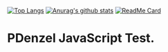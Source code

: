 [![Top Langs](https://github-readme-stats.vercel.app/api/top-langs/?username=PDenzel)](https://github.com/anuraghazra/github-readme-stats)
[![Anurag's github stats](https://github-readme-stats.vercel.app/api?username=PDenzel)](https://github.com/anuraghazra/github-readme-stats)
[![ReadMe Card](https://github-readme-stats.vercel.app/api/pin/?username=anuraghazra&repo=github-readme-stats)](https://github.com/anuraghazra/github-readme-stats)
# PDenzel JavaScript Test.
